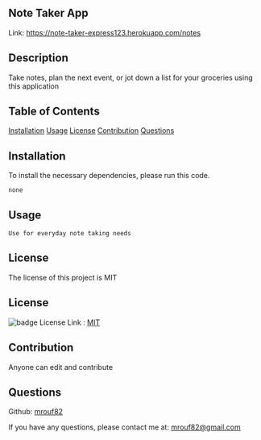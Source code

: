 
  ## Note Taker App 
   Link: https://note-taker-express123.herokuapp.com/notes
  ## Description
  Take notes, plan the next event, or jot down a list for your groceries  using this application
  
  ## Table of Contents
  [Installation](#installation)
  [Usage](#usage)
  [License](#license)
  [Contribution](#contribution)
  [Questions](#questions)

  ## Installation
  
  To install the necessary dependencies, please run this code.
  ```
  none
  ```
  
  ## Usage
  ```
  Use for everyday note taking needs
  ```
  ## License
  
  The license of this project is MIT
  ## License  
   ![badge](https://img.shields.io/badge/license-MIT-blueviolet)
 License Link :  [MIT](https://opensource.org/licenses/MIT)
  

  ## Contribution 
  Anyone can edit and contribute
  ## Questions
   Github: [mrouf82](https://github.com/mrouf82)

  If you have any questions, please contact me at: mrouf82@gmail.com
  
